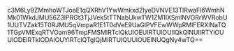 c3M6Ly9ZMmhoWTJoaE1qQXRhV1YwWmkxd2IyeDVNVE13TlRwaFl6WmhNMk01WkdJMU56Z3lPRGt3TjJVek5tTTNabUkwTW1ZM1lXSmlNVGRrWVRobU1UUTVZak15T0RJMU5qVmpaR1E1T0dVeE9UaGlPVFEwWWpRMlFERXlNaTQ1TGpVMExqRTVOam96TmpFMSMlRTclQkUlOEUlRTUlOUIlQkQlNUIlRTYlOUUlODElRTklODAlOUYlRTclQTglQjMlRTUlQUUlOUElNUQgNy4wTQ==
